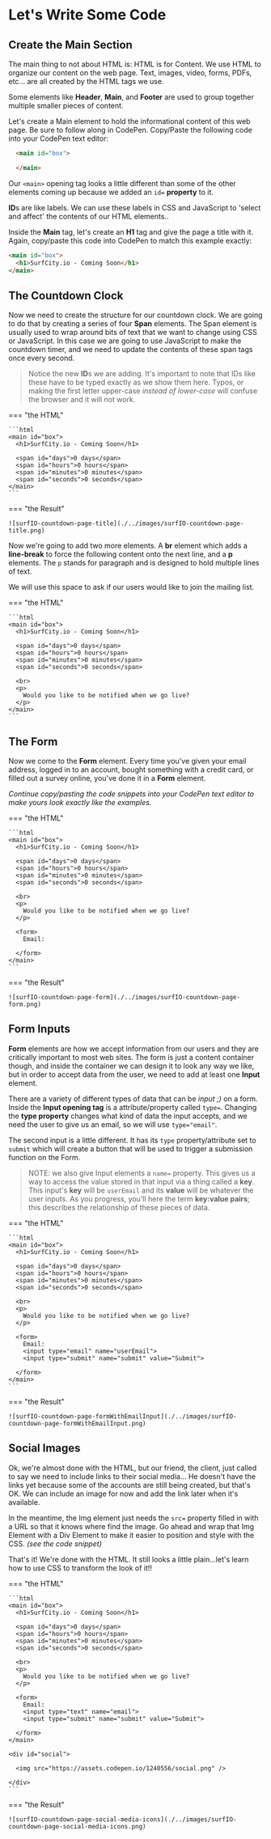 # Let's Write Some Code

## Create the Main Section

The main thing to not about HTML is: HTML is for Content. We use HTML to organize our content on the web page. Text, images, video, forms, PDFs, etc... are all created by the HTML tags we use.

Some elements like **Header**, **Main**, and **Footer** are used to group together multiple smaller pieces of content.

Let's create a Main element to hold the informational content of this web page. Be sure to follow along in CodePen. Copy/Paste the following code into your CodePen text editor:

```html
  <main id="box">

  </main>
```

Our `<main>` opening tag looks a little different than some of the other elements coming up because we added an `id=` **property** to it.

**ID**s are like labels. We can use these labels in CSS and JavaScript to 'select and affect' the contents of our HTML elements..

Inside the **Main** tag, let's create an **H1** tag and give the page a title with it. Again, copy/paste this code into CodePen to match this example exactly:

```html
<main id="box">
  <h1>SurfCity.io - Coming Soon</h1>
</main>
```

## The Countdown Clock

Now we need to create the structure for our countdown clock. We are going to do that by creating a series of four **Span** elements. The Span element is usually used to wrap around bits of text that we want to change using CSS or JavaScript. In this case we are going to use JavaScript to make the countdown timer, and we need to update the contents of these span tags once every second.

  > Notice the new **ID**s we are adding. It's important to note that IDs like these have to be typed exactly as we show them here. Typos, or making the first letter upper-case *instead of lower-case* will confuse the browser and it will not work.

=== "the HTML"

    ```html
    <main id="box">
      <h1>SurfCity.io - Coming Soon</h1>

      <span id="days">0 days</span>
      <span id="hours">0 hours</span>
      <span id="minutes">0 minutes</span>
      <span id="seconds">0 seconds</span>
    </main>
    ```

=== "the Result"

    ![surfIO-countdown-page-title](./../images/surfIO-countdown-page-title.png)

Now we're going to add two more elements. A **br** element which adds a **line-break** to force the following content onto the next line, and a **p** elements. The `p` stands for paragraph and is designed to hold multiple lines of text.

We will use this space to ask if our users would like to join the mailing list.

=== "the HTML"

    ```html
    <main id="box">
      <h1>SurfCity.io - Coming Soon</h1>

      <span id="days">0 days</span>
      <span id="hours">0 hours</span>
      <span id="minutes">0 minutes</span>
      <span id="seconds">0 seconds</span>

      <br>
      <p>
        Would you like to be notified when we go live?
      </p>
    </main>
    ```

## The Form

Now we come to the **Form** element. Every time you've given your email address, logged in to an account, bought something with a credit card, or filled out a survey online, you've done it in a **Form** element.

*Continue copy/pasting the code snippets into your CodePen text editor to make yours look exactly like the examples.*

=== "the HTML"

    ```html
    <main id="box">
      <h1>SurfCity.io - Coming Soon</h1>

      <span id="days">0 days</span>
      <span id="hours">0 hours</span>
      <span id="minutes">0 minutes</span>
      <span id="seconds">0 seconds</span>

      <br>
      <p>
        Would you like to be notified when we go live?
      </p>

      <form>
        Email:

      </form>
    </main>
    ```

=== "the Result"

    ![surfIO-countdown-page-form](./../images/surfIO-countdown-page-form.png)

## Form Inputs

**Form** elements are how we accept information from our users and they are critically important to most web sites. The form is just a content container though, and inside the container we can design it to look any way we like, but in order to accept data from the user, we need to add at least one **Input** element.

There are a variety of different types of data that can be *input ;)* on a form. Inside the **Input opening tag** is a attribute/property called `type=`. Changing the **type property** changes what kind of data the input accepts, and we need the user to give us an email, so we will use `type="email"`.

The second input is a little different. It has its `type` property/attribute set to `submit` which will create a button that will be used to trigger a submission function on the Form.

  > NOTE: we also give Input elements a `name=` property. This gives us a way to access the value stored in that input via a thing called a **key**. This input's **key** will be `userEmail` and its **value** will be whatever the user inputs. As you progress, you'll here the term **key:value pairs**; this describes the relationship of these pieces of data.

=== "the HTML"

    ```html
    <main id="box">
      <h1>SurfCity.io - Coming Soon</h1>

      <span id="days">0 days</span>
      <span id="hours">0 hours</span>
      <span id="minutes">0 minutes</span>
      <span id="seconds">0 seconds</span>

      <br>
      <p>
        Would you like to be notified when we go live?
      </p>

      <form>
        Email:
        <input type="email" name="userEmail">
        <input type="submit" name="submit" value="Submit">

      </form>
    </main>
    ```

=== "the Result"

    ![surfIO-countdown-page-formWithEmailInput](./../images/surfIO-countdown-page-formWithEmailInput.png)

## Social Images

Ok, we're almost done with the HTML, but our friend, the client, just called to say we need to include links to their social media... He doesn't have the links yet because some of the accounts are still being created, but that's OK. We can include an image for now and add the link later when it's available.

In the meantime, the Img element just needs the `src=` property filled in with a URL so that it knows where find the image. Go ahead and wrap that Img Element with a Div Element to make it easier to position and style with the CSS. *(see the code snippet)*

That's it! We're done with the HTML. It still looks a little plain...let's learn how to use CSS to transform the look of it!!

=== "the HTML"

    ```html
    <main id="box">
      <h1>SurfCity.io - Coming Soon</h1>

      <span id="days">0 days</span>
      <span id="hours">0 hours</span>
      <span id="minutes">0 minutes</span>
      <span id="seconds">0 seconds</span>

      <br>
      <p>
        Would you like to be notified when we go live?
      </p>

      <form>
        Email:
        <input type="text" name="email">
        <input type="submit" name="submit" value="Submit">

      </form>
    </main>

    <div id="social">

      <img src="https://assets.codepen.io/1240556/social.png" />

    </div>
    ```

=== "the Result"

    ![surfIO-countdown-page-social-media-icons](./../images/surfIO-countdown-page-social-media-icons.png)

